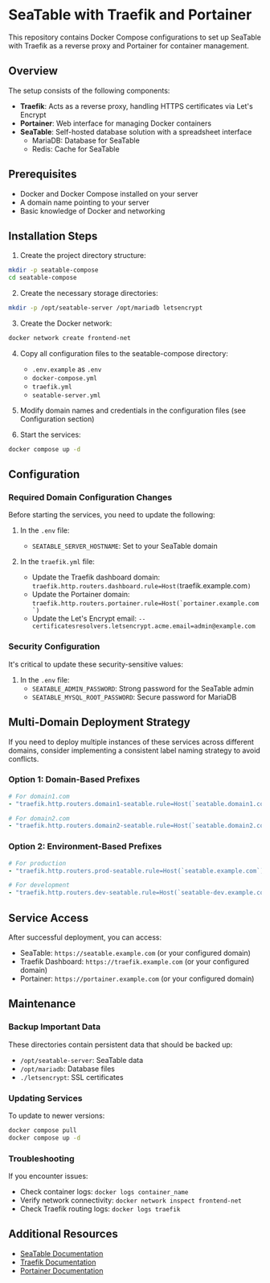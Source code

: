 # SeaTable with Traefik and Portainer

This repository contains Docker Compose configurations to set up SeaTable with Traefik as a reverse proxy and Portainer for container management.

## Overview

The setup consists of the following components:

- **Traefik**: Acts as a reverse proxy, handling HTTPS certificates via Let's Encrypt
- **Portainer**: Web interface for managing Docker containers
- **SeaTable**: Self-hosted database solution with a spreadsheet interface
  - MariaDB: Database for SeaTable
  - Redis: Cache for SeaTable

## Prerequisites

- Docker and Docker Compose installed on your server
- A domain name pointing to your server
- Basic knowledge of Docker and networking

## Installation Steps

1. Create the project directory structure:

```bash
mkdir -p seatable-compose
cd seatable-compose
```

2. Create the necessary storage directories:

```bash
mkdir -p /opt/seatable-server /opt/mariadb letsencrypt
```

3. Create the Docker network:

```bash
docker network create frontend-net
```

4. Copy all configuration files to the seatable-compose directory:
   - `.env.example` as `.env`
   - `docker-compose.yml`
   - `traefik.yml`
   - `seatable-server.yml`

5. Modify domain names and credentials in the configuration files (see Configuration section)

6. Start the services:

```bash
docker compose up -d
```

## Configuration

### Required Domain Configuration Changes

Before starting the services, you need to update the following:

1. In the `.env` file:
   - `SEATABLE_SERVER_HOSTNAME`: Set to your SeaTable domain

2. In the `traefik.yml` file:
   - Update the Traefik dashboard domain: `traefik.http.routers.dashboard.rule=Host(`traefik.example.com`)`
   - Update the Portainer domain: ``traefik.http.routers.portainer.rule=Host(`portainer.example.com`)``
   - Update the Let's Encrypt email: `--certificatesresolvers.letsencrypt.acme.email=admin@example.com`

### Security Configuration

It's critical to update these security-sensitive values:

1. In the `.env` file:
   - `SEATABLE_ADMIN_PASSWORD`: Strong password for the SeaTable admin
   - `SEATABLE_MYSQL_ROOT_PASSWORD`: Secure password for MariaDB

## Multi-Domain Deployment Strategy

If you need to deploy multiple instances of these services across different domains, consider implementing a consistent label naming strategy to avoid conflicts.

### Option 1: Domain-Based Prefixes

```yaml
# For domain1.com
- "traefik.http.routers.domain1-seatable.rule=Host(`seatable.domain1.com`)"

# For domain2.com
- "traefik.http.routers.domain2-seatable.rule=Host(`seatable.domain2.com`)"
```

### Option 2: Environment-Based Prefixes

```yaml
# For production
- "traefik.http.routers.prod-seatable.rule=Host(`seatable.example.com`)"

# For development
- "traefik.http.routers.dev-seatable.rule=Host(`seatable-dev.example.com`)"
```

## Service Access

After successful deployment, you can access:

- SeaTable: `https://seatable.example.com` (or your configured domain)
- Traefik Dashboard: `https://traefik.example.com` (or your configured domain)
- Portainer: `https://portainer.example.com` (or your configured domain)

## Maintenance

### Backup Important Data

These directories contain persistent data that should be backed up:
- `/opt/seatable-server`: SeaTable data
- `/opt/mariadb`: Database files
- `./letsencrypt`: SSL certificates

### Updating Services

To update to newer versions:

```bash
docker compose pull
docker compose up -d
```

### Troubleshooting

If you encounter issues:
- Check container logs: `docker logs container_name`
- Verify network connectivity: `docker network inspect frontend-net`
- Check Traefik routing logs: `docker logs traefik`

## Additional Resources

- [SeaTable Documentation](https://docs.seatable.io)
- [Traefik Documentation](https://doc.traefik.io/traefik/)
- [Portainer Documentation](https://docs.portainer.io/)